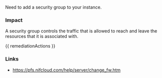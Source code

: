 
Need to add a security group to your instance.

### Impact
A security group controls the traffic that is allowed to reach and leave the resources that it is associated with.

<!-- DO NOT CHANGE -->
{{ remediationActions }}

### Links
- https://pfs.nifcloud.com/help/server/change_fw.htm


